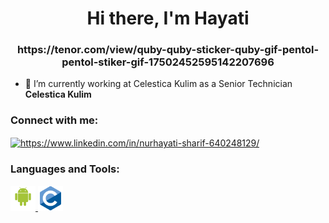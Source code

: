 <h1 align="center">Hi there, I'm Hayati</h1>
<h3 align="center">https://tenor.com/view/quby-quby-sticker-quby-gif-pentol-pentol-stiker-gif-17502452595142207696</h3>

- 🔭 I’m currently working at Celestica Kulim as a Senior Technician **Celestica Kulim**

<h3 align="left">Connect with me:</h3>
<p align="left">
<a href="https://linkedin.com/in/https://www.linkedin.com/in/nurhayati-sharif-640248129/" target="blank"><img align="center" src="https://raw.githubusercontent.com/rahuldkjain/github-profile-readme-generator/master/src/images/icons/Social/linked-in-alt.svg" alt="https://www.linkedin.com/in/nurhayati-sharif-640248129/" height="30" width="40" /></a>
</p>

<h3 align="left">Languages and Tools:</h3>
<p align="left"> <a href="https://developer.android.com" target="_blank" rel="noreferrer"> <img src="https://raw.githubusercontent.com/devicons/devicon/master/icons/android/android-original-wordmark.svg" alt="android" width="40" height="40"/> </a> <a href="https://www.cprogramming.com/" target="_blank" rel="noreferrer"> <img src="https://raw.githubusercontent.com/devicons/devicon/master/icons/c/c-original.svg" alt="c" width="40" height="40"/> </a> </p>
